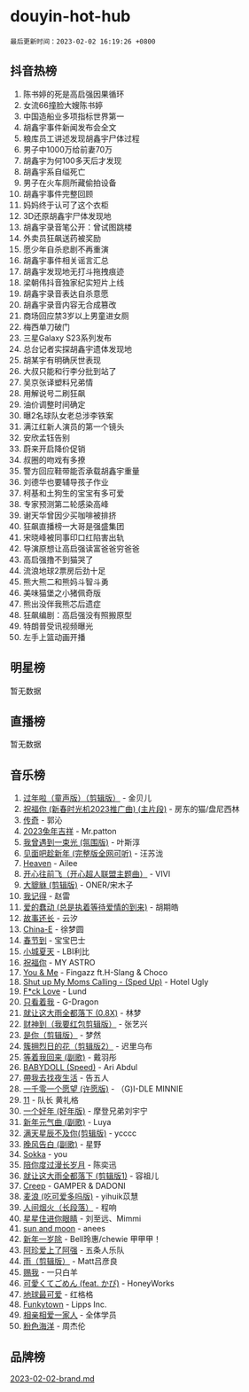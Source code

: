 # douyin-hot-hub

`最后更新时间：2023-02-02 16:19:26 +0800`

## 抖音热榜

1. 陈书婷的死是高启强因果循环
1. 女流66撞脸大嫂陈书婷
1. 中国造船业多项指标世界第一
1. 胡鑫宇事件新闻发布会全文
1. 粮库员工讲述发现胡鑫宇尸体过程
1. 男子中1000万给前妻70万
1. 胡鑫宇为何100多天后才发现
1. 胡鑫宇系自缢死亡
1. 男子在火车厕所藏偷拍设备
1. 胡鑫宇事件完整回顾
1. 妈妈终于认可了这个衣柜
1. 3D还原胡鑫宇尸体发现地
1. 胡鑫宇录音笔公开：曾试图跳楼
1. 外卖员狂飙送药被奖励
1. 愿少年自杀悲剧不再重演
1. 胡鑫宇事件相关谣言汇总
1. 胡鑫宇发现地无打斗拖拽痕迹
1. 梁朝伟抖音独家纪实短片上线
1. 胡鑫宇录音表达自杀意愿
1. 胡鑫宇录音内容无合成篡改
1. 商场回应禁3岁以上男童进女厕
1. 梅西单刀破门
1. 三星Galaxy S23系列发布
1. 总台记者实探胡鑫宇遗体发现地
1. 胡某宇有明确厌世表现
1. 大叔只能和行李分批到站了
1. 吴京张译塑料兄弟情
1. 用解说号二刷狂飙
1. 油价调整时间确定
1. 曝2名球队女老总涉李铁案
1. 满江红新人演员的第一个镜头
1. 安欣孟钰告别
1. 蔚来开启降价促销
1. 叔圈的吻戏有多撩
1. 警方回应鞋带能否承载胡鑫宇重量
1. 刘德华也要辅导孩子作业
1. 柯基和土狗生的宝宝有多可爱
1. 专家预测第二轮感染高峰
1. 谢天华曾因少买咖啡被排挤
1. 狂飙直播榜一大哥是强盛集团
1. 宋晓峰被同事印口红陷害出轨
1. 导演原想让高启强读富爸爸穷爸爸
1. 高启强撸不到猫哭了
1. 流浪地球2票房后劲十足
1. 熊大熊二和熊妈斗智斗勇
1. 美味猫堡之小猪佩奇版
1. 熊出没伴我熊芯后遗症
1. 狂飙编剧：高启强没有照搬原型
1. 特朗普受讯视频曝光
1. 左手上篮动画开播

## 明星榜

暂无数据

## 直播榜

暂无数据

## 音乐榜

1. [过年啦（童声版）（剪辑版）](https://sf6-cdn-tos.douyinstatic.com/obj/tos-cn-ve-2774/oMgnyP3mDTOWo58AGmjFfefbDtszC0a7vQDxCm) - 金贝儿
1. [祝福你 (新春时光机2023推广曲) (主片段)]() - 房东的猫/盘尼西林
1. [传奇]() - 郭沁
1. [2023兔年吉祥](https://sf3-cdn-tos.douyinstatic.com/obj/tos-cn-ve-2774/c62d9d54bec14d2a941d84156c48a4dd) - Mr.patton
1. [我曾遇到一束光 (氛围版)]() - 叶斯淳
1. [见面吧趁新年 (完整版全网可听)]() - 汪苏泷
1. [Heaven](https://sf3-cdn-tos.douyinstatic.com/obj/tos-cn-ve-2774/oYeNfUaiKKP4umZfAh40h7AP623iAXfHG1F2HQ) - Ailee
1. [开心往前飞（开心超人联盟主题曲）](https://sf3-cdn-tos.douyinstatic.com/obj/tos-cn-ve-2774/9d8fb7c82cf1421fb93a9fe925275e0a) - VIVI
1. [大貔貅 (剪辑版)]() - ONER/宋木子
1. [我记得]() - 赵雷
1. [爱的蠢动 (总是执着等待爱情的到来)](https://sf6-cdn-tos.douyinstatic.com/obj/tos-cn-ve-2774/osB9AW8xohlGrsNUX9GNAfK4bzdzSxIPVq7gIw) - 胡期皓
1. [故事还长]() - 云汐
1. [China-E]() - 徐梦圆
1. [春节到]() - 宝宝巴士
1. [小城夏天]() - LBI利比
1. [祝福你](https://sf3-cdn-tos.douyinstatic.com/obj/tos-cn-ve-2774/1a6cface2cce4e2dae2974b83d03615f) - MY ASTRO
1. [You & Me]() - Fingazz ft.H-Slang & Choco
1. [Shut up My Moms Calling - (Sped Up)](https://sf6-cdn-tos.douyinstatic.com/obj/tos-cn-ve-2774/5e82508e4a754574bd5b91135ffab1ee) - Hotel Ugly
1. [F*ck Love](https://sf3-cdn-tos.douyinstatic.com/obj/tos-cn-ve-2774/oQvPQKbdAeQ7Q2m31eAmhl8DeOWcINwAnfGGFh) - Lund
1. [只看着我](https://sf3-cdn-tos.douyinstatic.com/obj/tos-cn-ve-2774/89ac23c27be64f9587e4f89b1d1315ce) - G-Dragon
1. [就让这大雨全都落下 (0.8X)]() - 林梦
1. [财神到（我要红包剪辑版）]() - 张艺兴
1. [是你（剪辑版）](https://sf3-cdn-tos.douyinstatic.com/obj/tos-cn-ve-2774/46019dae783c4c969944217fe1cfafc4) - 梦然
1. [簇拥烈日的花（剪辑版2）]() - 迟里乌布
1. [等着我回来 (副歌)]() - 戴羽彤
1. [BABYDOLL (Speed)](https://sf6-cdn-tos.douyinstatic.com/obj/tos-cn-ve-2774/f86004ee955c490ab8477e6ba7ca5859) - Ari Abdul
1. [帶我去找夜生活]() - 告五人
1. [一千零一个愿望 (许愿版)](https://sf6-cdn-tos.douyinstatic.com/obj/tos-cn-ve-2774/27c8c0be87fe426e9003a1fc7436f57c) - （G)I-DLE MINNIE
1. [11](https://sf6-cdn-tos.douyinstatic.com/obj/tos-cn-ve-2774/9e7c6cc79eb64e2fadb0af297165d43b) - 队长 黄礼格
1. [一个好年 (好年版)]() - 摩登兄弟刘宇宁
1. [新年元气曲 (副歌)]() - Luya
1. [满天星辰不及你(剪辑版)](https://sf3-cdn-tos.douyinstatic.com/obj/tos-cn-ve-2774/967cfdb40fa94d60af1ae47c8dc174f0) - ycccc
1. [晚风告白 (副歌)]() - 星野
1. [Sokka](https://sf6-cdn-tos.douyinstatic.com/obj/tos-cn-ve-2774/b9c3e305c0474c898ce221c7aa498547) - you
1. [陪你度过漫长岁月]() - 陈奕迅
1. [就让这大雨全都落下 (剪辑版1)]() - 容祖儿
1. [Creep](https://sf3-cdn-tos.douyinstatic.com/obj/tos-cn-ve-2774/5a32c4737f714f9ab8a22f0ada774a56) - GAMPER & DADONI
1. [麦浪 (吃可爱多吗版)](https://sf3-cdn-tos.douyinstatic.com/obj/tos-cn-ve-2774/fb2bf2aaa2854aaa8ec0fcfabbee4bd8) - yihuik苡慧
1. [人间烟火（长段落）](https://sf3-cdn-tos.douyinstatic.com/obj/tos-cn-ve-2774/eeb7f9f284d74db097f8341ace44bfa2) - 程响
1. [星星住进你眼睛]() - 刘至远、Mimmi
1. [sun and moon](https://sf6-cdn-tos.douyinstatic.com/obj/tos-cn-ve-2774/5a7c699932f84c15a27fb33e7ce40d1d) - anees
1. [新年一岁除](https://sf3-cdn-tos.douyinstatic.com/obj/tos-cn-ve-2774/osbjDAZGtfnwZEQDvR8NjhfsBwCEQgBTiSTQIC) - Bell玲惠/chewie 甲甲甲！
1. [阿珍爱上了阿强]() - 五条人乐队
1. [雨（剪辑版）](https://sf3-cdn-tos.douyinstatic.com/obj/tos-cn-ve-2774/1daf425e3c6d4bd5941a2a6b42e227cb) - Matt吕彦良
1. [赐我]() - 一只白羊
1. [可愛くてごめん (feat. かぴ)](https://sf3-cdn-tos.douyinstatic.com/obj/tos-cn-ve-2774/1c1f8de917ea41efadd7fa3561b576af) - HoneyWorks
1. [地球最可爱]() - 红格格
1. [Funkytown]() - Lipps Inc.
1. [相亲相爱一家人]() - 全体学员
1. [粉色海洋]() - 周杰伦

## 品牌榜

[2023-02-02-brand.md](2023-02-02-brand.md)
